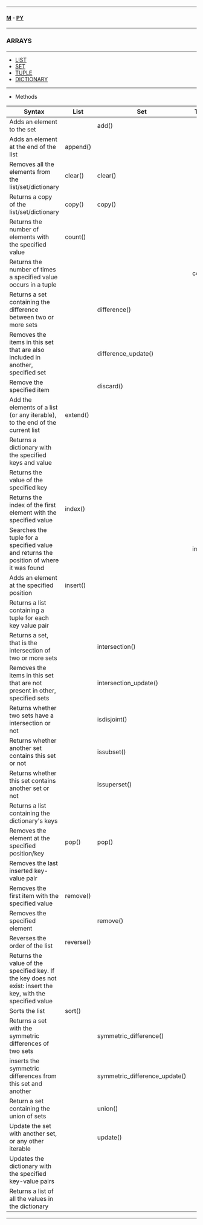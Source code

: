 
---

#### [M](https://github.com/ttltrk/TTT/blob/master/menu.md) - [PY](https://github.com/ttltrk/TTT/blob/master/PY/PY.md)

---

### ARRAYS

---

- [LIST](https://github.com/ttltrk/TTT/blob/master/PY/ARRAYS/LIST/LIST.md)
- [SET](https://github.com/ttltrk/TTT/blob/master/PY/ARRAYS/SET/SET.md)
- [TUPLE](https://github.com/ttltrk/TTT/blob/master/PY/ARRAYS/TUPLE/TUPLE.md)
- [DICTIONARY](https://github.com/ttltrk/TTT/blob/master/PY/ARRAYS/DICT/DICT.md)

---

- Methods

| Syntax                                      | List        | Set         | Tuple       | Dictionary  |
| ------------------------------------------- | ----------- | ----------- | ----------- | ----------- |
| Adds an element to the set                  |             | add()       |             |             |
| Adds an element at the end of the list      | append()    |             |             |             |
| Removes all the elements from the list/set/dictionary  | clear()     | clear()     |             |   clear() |
| Returns a copy of the list/set/dictionary | copy()      | copy()      |             | copy() |
| Returns the number of elements with the specified value | count() |  |  |  |
| Returns the number of times a specified value occurs in a tuple | | | count() | |
| Returns a set containing the difference between two or more sets | | difference() | | |
| Removes the items in this set that are also included in another, specified set | | difference_update() | | |
| Remove the specified item | | discard() | | |
| Add the elements of a list (or any iterable), to the end of the current list | extend() |  |  |  |
| Returns a dictionary with the specified keys and value | | | | fromkeys() |
| Returns the value of the specified key | | | | get() |
| Returns the index of the first element with the specified value | index() | | | |
| Searches the tuple for a specified value and returns the position of where it was found | | | index() | |
| Adds an element at the specified position | insert() | | | |
| Returns a list containing a tuple for each key value pair | | | | items() |
| Returns a set, that is the intersection of two or more sets | | intersection() | | |
| Removes the items in this set that are not present in other, specified sets | | intersection_update() | | |
| Returns whether two sets have a intersection or not | | isdisjoint() | | |
| Returns whether another set contains this set or not | | issubset() | | |
| Returns whether this set contains another set or not | | issuperset() | | |
| Returns a list containing the dictionary's keys | | | | keys() |
| Removes the element at the specified position/key | pop() | pop() | | pop() |
| Removes the last inserted key-value pair | | | | popitem() |
| Removes the first item with the specified value | remove() | | | |
| Removes the specified element | | remove() | | |
| Reverses the order of the list | reverse() | | | |
| Returns the value of the specified key. If the key does not exist: insert the key, with the specified value | | | | setdefault() |
| Sorts the list | sort() | | | |
| Returns a set with the symmetric differences of two sets | | symmetric_difference() | | |
| inserts the symmetric differences from this set and another | | symmetric_difference_update() | | |
| Return a set containing the union of sets | | union() | | |
| Update the set with another set, or any other iterable | | update() | | |
| Updates the dictionary with the specified key-value pairs | | | | update() |
| Returns a list of all the values in the dictionary | | | | values() |

---
